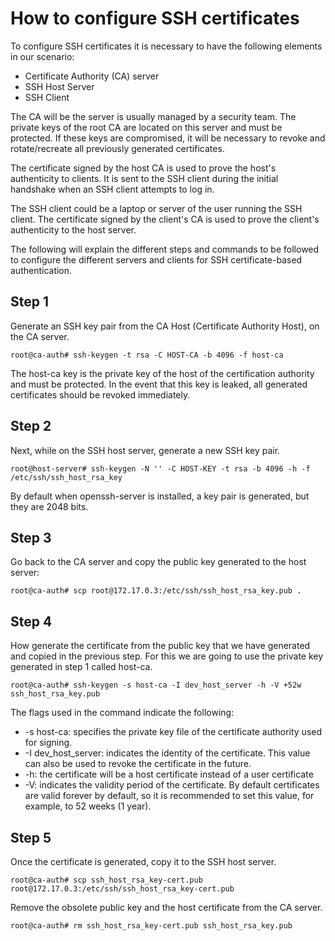 # How to configure SSH certificates
To configure SSH certificates it is necessary to have the following elements in our scenario:

- Certificate Authority (CA) server
- SSH Host Server
- SSH Client

The CA will be the server is usually managed by a security team. The private keys of the root CA are located on this server and must be protected. If these keys are compromised, it will be necessary to revoke and rotate/recreate all previously generated certificates.

The certificate signed by the host CA is used to prove the host's authenticity to clients. It is sent to the SSH client during the initial handshake when an SSH client attempts to log in.

The SSH client could be a laptop or server of the user running the SSH client. The certificate signed by the client's CA is used to prove the client's authenticity to the host server.

The following will explain the different steps and commands to be followed to configure the different servers and clients for SSH certificate-based authentication.

## Step 1
Generate an SSH key pair from the CA Host (Certificate Authority Host), on the CA server.
```
root@ca-auth# ssh-keygen -t rsa -C HOST-CA -b 4096 -f host-ca
```
The host-ca key is the private key of the host of the certification authority and must be protected. In the event that this key is leaked, all generated certificates should be revoked immediately.

## Step 2
Next, while on the SSH host server, generate a new SSH key pair.
```
root@host-server# ssh-keygen -N '' -C HOST-KEY -t rsa -b 4096 -h -f /etc/ssh/ssh_host_rsa_key
```
By default when openssh-server is installed, a key pair is generated, but they are 2048 bits.

## Step 3
Go back to the CA server and copy the public key generated to the host server:
```
root@ca-auth# scp root@172.17.0.3:/etc/ssh/ssh_host_rsa_key.pub .
```

## Step 4
How generate the certificate from the public key that we have generated and copied in the previous step. For this we are going to use the private key generated in step 1 called host-ca.
```
root@ca-auth# ssh-keygen -s host-ca -I dev_host_server -h -V +52w ssh_host_rsa_key.pub
```
The flags used in the command indicate the following:
- -s host-ca: specifies the private key file of the certificate authority used for signing.
- -I dev_host_server: indicates the identity of the certificate. This value can also be used to revoke the certificate in the future.
- -h: the certificate will be a host certificate instead of a user certificate
- -V: indicates the validity period of the certificate. By default certificates are valid forever by default, so it is recommended to set this value, for example, to 52 weeks (1 year).

## Step 5
Once the certificate is generated, copy it to the SSH host server.
```
root@ca-auth# scp ssh_host_rsa_key-cert.pub root@172.17.0.3:/etc/ssh/ssh_host_rsa_key-cert.pub
```

Remove the obsolete public key and the host certificate from the CA server.
```
root@ca-auth# rm ssh_host_rsa_key-cert.pub ssh_host_rsa_key.pub
```




